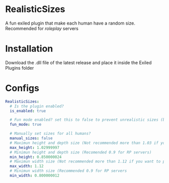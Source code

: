 # RealisticSizes
 A fun exiled plugin that make each human have a random size.
 Recommended for *roleplay* servers

# Installation
Download the .dll file of the latest release and place it inside the Exiled Plugins folder

# Configs
```yaml
RealisticSizes:
  # Is the plugin enabled?
  is_enabled: true

  # Fun mode enabled? set this to false to prevent unrealistic sizes (better for RP)
  fun_mode: true

  # Manually set sizes for all humans?
  manual_sizes: false
  # Maximun height and depth size (Not recommended more than 1.03 if you want to pass trought all doors)
  max_height: 1.02999997
  # Minimun height and depth size (Recomended 0.9 for RP servers)
  min_height: 0.850000024
  # Maximun width size (Not recommended more than 1.12 if you want to pass trought all doors)
  max_width: 1.12
  # Minimun width size (Recommended 0.9 for RP servers
  min_width: 0.800000012
```
